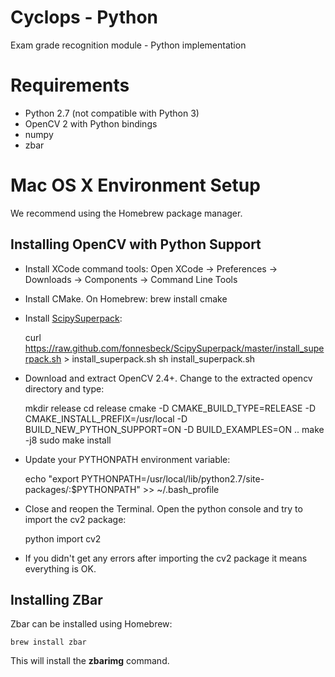 Cyclops - Python
================

Exam grade recognition module - Python implementation

# Requirements
- Python 2.7 (not compatible with Python 3)
- OpenCV 2 with Python bindings
- numpy
- zbar

# Mac OS X Environment Setup

We recommend using the Homebrew package manager.

## Installing OpenCV with Python Support

-   Install XCode command tools: Open XCode -> Preferences -> Downloads -> Components -> Command Line Tools

-   Install CMake. On Homebrew: brew install cmake

-   Install [ScipySuperpack](https://github.com/fonnesbeck/ScipySuperpack): 

    curl https://raw.github.com/fonnesbeck/ScipySuperpack/master/install_superpack.sh > install_superpack.sh
    sh install_superpack.sh

-   Download and extract OpenCV 2.4+. Change to the extracted opencv directory and type:

    mkdir release cd release cmake -D CMAKE_BUILD_TYPE=RELEASE -D CMAKE_INSTALL_PREFIX=/usr/local -D BUILD_NEW_PYTHON_SUPPORT=ON -D BUILD_EXAMPLES=ON ..
    make -j8
    sudo make install

-   Update your PYTHONPATH environment variable:

    echo "export PYTHONPATH=/usr/local/lib/python2.7/site-packages/:$PYTHONPATH" >> ~/.bash_profile

-   Close and reopen the Terminal. Open the python console and try to import the cv2 package:

    python import cv2

-   If you didn't get any errors after importing the cv2 package it means everything is OK.

## Installing ZBar

Zbar can be installed using Homebrew:

    brew install zbar

This will install the **zbarimg** command.